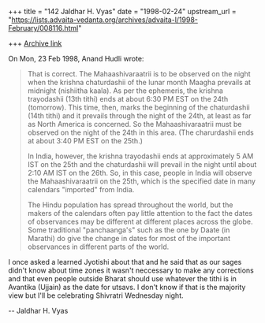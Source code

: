 +++
title = "142 Jaldhar H. Vyas"
date = "1998-02-24"
upstream_url = "https://lists.advaita-vedanta.org/archives/advaita-l/1998-February/008116.html"

+++
[Archive link](https://lists.advaita-vedanta.org/archives/advaita-l/1998-February/008116.html)

On Mon, 23 Feb 1998, Anand Hudli wrote:

>   That is correct. The Mahaashivaraatrii is to be observed on the
>   night when the krishna chaturdashii of the lunar month Maagha
>   prevails at midnight (nishiitha kaala). As per the ephemeris,
>   the krishna trayodashii (13th tithi) ends at about 6:30 PM EST
>   on the 24th (tomorrow). This time, then, marks the beginning of
>   the chaturdashii (14th tithi) and it prevails through the night
>   of the 24th, at least as far as North America is concerned. So
>   the Mahaashivaraatrii must be observed on the night of the 24th
>   in this area. (The charurdashii ends at about 3:40 PM EST on the
>   25th.)
>
>   In India, however, the krishna trayodashii ends at approximately
>   5 AM IST on the 25th and the chaturdashii will prevail in the night
>   until about 2:10 AM IST on the 26th. So, in this case, people in
>   India will observe the Mahaashivaraatrii on the 25th, which is the
>   specified date in  many calendars "imported" from India.
>
>   The Hindu population has spread throughout the world, but the
>   makers of the calendars often pay little attention to the fact
>   the dates of observances may be different at different places
>   across the globe. Some traditional "panchaanga's" such as the
>   one by Daate (in Marathi) do give the change in dates for most
>   of the important observances in different parts of the world.
>

I once asked a learned Jyotishi about that and he said that as our sages
didn't know about time zones it wasn't neccessary to make any corrections
and that even people outside Bharat should use whatever the tithi is in
Avantika (Ujjain) as the date for utsavs.  I don't know if that is the
majority view but I'll be celebrating Shivratri Wednesday night.

--
Jaldhar H. Vyas <jaldhar at braincells.com>

